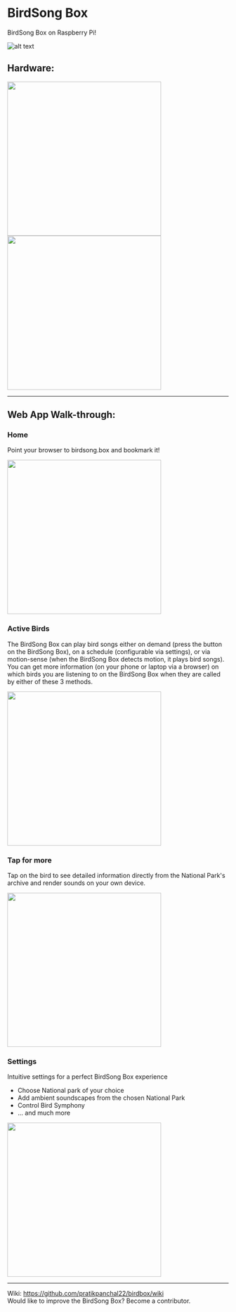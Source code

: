# BirdSong Box
BirdSong Box on Raspberry Pi!

![alt text](https://github.com/pratikpanchal22/birdbox/blob/master/application/static/images/singingBirdBackground2980.png)

## Hardware:

<img src="https://github.com/pratikpanchal22/birdbox/blob/master/application/static/images/PXL_20200910_151241523_front.jpg" width="350">  <img src="https://github.com/pratikpanchal22/birdbox/blob/master/application/static/images/PXL_20200910_151301153_back.jpg" width="350"> 

-----------------------------------------------------

## Web App Walk-through:
  
### Home
Point your browser to birdsong.box and bookmark it!  
  
<img src="https://github.com/pratikpanchal22/birdbox/blob/master/application/static/images/webapp_main.png" width="350">
  
  
### Active Birds
The BirdSong Box can play bird songs either on demand (press the button on the BirdSong Box), on a schedule (configurable via settings), or via motion-sense (when the BirdSong Box detects motion, it plays bird songs).
You can get more information (on your phone or laptop via a browser) on which birds you are listening to on the BirdSong Box when they are called by either of these 3 methods.  
  
<img src="https://github.com/pratikpanchal22/birdbox/blob/master/application/static/images/webapp_active.png" width="350">
  
  
### Tap for more
Tap on the bird to see detailed information directly from the National Park's archive and render sounds on your own device.  
  
<img src="https://github.com/pratikpanchal22/birdbox/blob/master/application/static/images/webapp_detail.png" width="350">
  
   
### Settings
Intuitive settings for a perfect BirdSong Box experience  
  * Choose National park of your choice  
  * Add ambient soundscapes from the chosen National Park  
  * Control Bird Symphony  
  * ... and much more  
  
<img src="https://github.com/pratikpanchal22/birdbox/blob/master/application/static/images/webapp_settings.png" width="350">  

*****************************************************

Wiki: https://github.com/pratikpanchal22/birdbox/wiki  
Would like to improve the BirdSong Box? Become a contributor.

  



  
